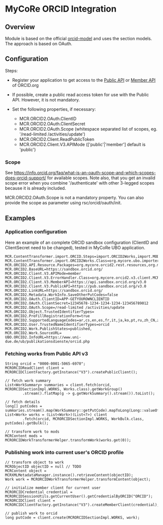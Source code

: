 # MyCoRe ORCID Integration

## Overview

Module is based on the official [orcid-model](https://github.com/ORCID/orcid-model) and uses the section models.
The approach is based on OAuth.

## Configuration

Steps:

*   Register your application to get access to the [Public API](https://info.orcid.org/documentation/features/public-api/) or [Member API](https://info.orcid.org/documentation/features/member-api/) of ORCID.org

*   If possible, create a public read access token for use with the Public API. However, it is not mandatory.

*   Set the following properties, if necessary:
    *   MCR.ORCID2.OAuth.ClientID
    *   MCR.ORCID2.OAuth.ClientSecret
    *   MCR.ORCID2.OAuth.Scope (whitespace separated list of scopes, eg. '/read-limited /activities/update')
    *   MCR.ORCID2.Client.ReadPublicToken
    *   MCR.ORCID2.Client.V3.APIMode  (['public'|'member'] default is 'public')

### Scope

See https://info.orcid.org/faq/what-is-an-oauth-scope-and-which-scopes-does-orcid-support/ for available scopes. Note also, that you get an invalid scope error when you combine '/authenticate' with other 3-legged scopes because it is already included.

MCR.ORCID2.OAuth.Scope is not a mandatory property. You can also provide the scope as parameter using rsc/orcid/oauth/init.


## Examples

### Application configuration
Here an example of an complete ORCID sandbox configuration (ClientID and ClientSecret need to be changed), tested in MyCoRe UBO application.

    MCR.ContentTransformer.import.ORCID.Steps=import.ORCID2Works,import.MODS2MCRObj
    MCR.ContentTransformer.import.ORCID2Works.Class=org.mycore.ubo.importer.orcid.Orcid2WorksTransformer
    MCR.ORCID2.API.Resource.Packages=org.mycore.orcid2.rest.resources,org.mycore.orcid2.v3.rest.resources
    MCR.ORCID2.BaseURL=https://sandbox.orcid.org/
    MCR.ORCID2.Client.V3.APIMode=member
    MCR.ORCID2.Client.V3.ErrorHandler.Class=org.mycore.orcid2.v3.client.MCRORCIDClientErrorHandlerImpl
    MCR.ORCID2.Client.V3.MemberAPI=https://api.sandbox.orcid.org/v3.0
    MCR.ORCID2.Client.V3.PublicAPI=https://pub.sandbox.orcid.org/v3.0
    MCR.ORCID2.LinkURL=https://sandbox.orcid.org/
    MCR.ORCID2.Metadata.WorkInfo.SaveOtherPutCodes=false
    MCR.ORCID2.OAuth.ClientID=APP-GETYOUROWNCLIENTID
    MCR.ORCID2.OAuth.ClientSecret=12345678-1234-1234-1234-123456789012
    MCR.ORCID2.OAuth.Scope=/read-limited /activities/update
    MCR.ORCID2.Object.TrustedIdentifierTypes=
    MCR.ORCID2.PreFillRegistrationForm=true
    MCR.ORCID2.SupportedLanguageCodes=ar,cs,en,es,fr,it,ja,ko,pt,ru,zh_CN,zh_TW
    MCR.ORCID2.User.TrustedNameIdentifierTypes=orcid
    MCR.ORCID2.Work.PublishStates=published,
    MCR.ORCID2.Work.SourceURL=
    UBO.ORCID2.InfoURL=https://www.uni-due.de/ub/publikationsdienste/orcid.php


### Fetching works from Public API v3

    String orcid = "0000-0001-5065-6970";
    MCRORCIDReadClient client = MCRORCIDClientFactory.getInstance("V3").createPublicClient();

    // fetch work summary
    List<WorkSummary> summaries = client.fetch(orcid, MCRORCIDSectionImpl.WORKS, Works.class).getWorkGroup()
            .stream().flatMap(g -> g.getWorkSummary().stream()).toList();

    // fetch details
    long[] putCodes = summaries.stream().map(WorkSummary::getPutCode).mapToLong(Long::valueOf).toArray();
    List<Work> works = (List<Work>)(List<?>) client
            .fetch(orcid, MCRORCIDSectionImpl.WORKS, WorkBulk.class, putCodes).getBulk();

    // transform work to mods
    MCRContent mods = MCRORCIDWorkTransformerHelper.transformWork(works.get(0));

### Publishing work into current user's ORCID profile

    // transform object to work
    MCRObjectID objectID = null // TODO
    MCRContent object = MCRXMLMetadataManager.instance().retrieveContent(objectID);
    Work work = MCRORCIDWorkTransformerHelper.transformContent(object);

    // initialize member client for current user
    MCRORCIDCredential credential = MCRORCIDSessionUtils.getCurrentUser().getCredentialByORCID("ORCID");
    MCRORCIDClient client = MCRORCIDClientFactory.getInstance("V3").createMemberClient(credential);

    // publish work to orcid
    long putCode = client.create(MCRORCIDSectionImpl.WORKS, work);
